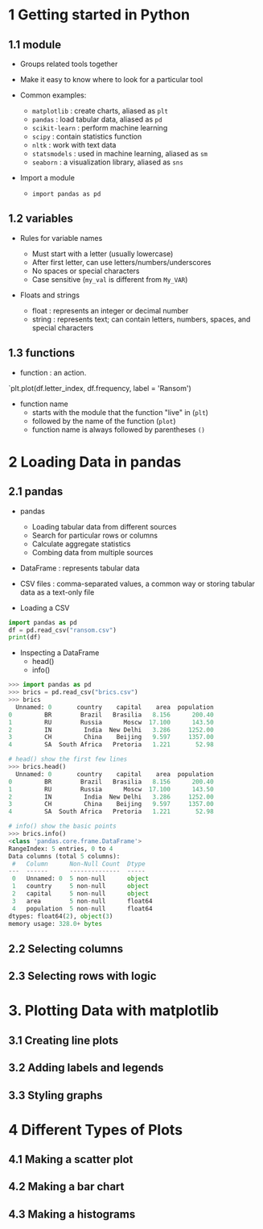 # 1 Getting started in Python

## 1.1 module

* Groups related tools together
* Make it easy to know where to look for a particular tool
* Common examples:
    * `matplotlib` : create charts, aliased as `plt`
    * `pandas` : load tabular data, aliased as `pd`
    * `scikit-learn` : perform machine learning
    * `scipy` : contain statistics function
    * `nltk` : work with text data
    * `statsmodels` : used in machine learning, aliased as `sm`
    * `seaborn` : a visualization library, aliased as `sns`

* Import a module

    * `import pandas as pd`

## 1.2 variables

* Rules for variable names
    * Must start with a letter (usually lowercase)
    * After first letter, can use letters/numbers/underscores
    * No spaces or special characters
    * Case sensitive (`my_val` is different from `My_VAR`)

* Floats and strings

    * float : represents an integer or decimal number
    * string : represents text; can contain letters, numbers, spaces, and special characters
    
## 1.3 functions

* function : an action.  

`plt.plot(df.letter_index, df.frequency, label = 'Ransom')

* function name
    * starts with the module that the function "live" in (`plt`)
    * followed by the name of the function (`plot`)
    * function name is always followed by parentheses `()`


# 2 Loading Data in pandas

## 2.1 pandas

* pandas
    * Loading tabular data from different sources
    * Search for particular rows or columns
    * Calculate aggregate statistics
    * Combing data from multiple sources

* DataFrame : represents tabular data

* CSV files : comma-separated values, a common way or storing tabular data as a text-only file

* Loading a CSV

```python
import pandas as pd
df = pd.read_csv("ransom.csv")
print(df)
```

* Inspecting a DataFrame
   * head()
   * info()

```python
>>> import pandas as pd
>>> brics = pd.read_csv("brics.csv")
>>> brics
  Unnamed: 0       country    capital    area  population
0         BR        Brazil   Brasilia   8.156      200.40
1         RU        Russia      Moscw  17.100      143.50
2         IN         India  New Delhi   3.286     1252.00
3         CH         China    Beijing   9.597     1357.00
4         SA  South Africa   Pretoria   1.221       52.98

# head() show the first few lines
>>> brics.head()
  Unnamed: 0       country    capital    area  population
0         BR        Brazil   Brasilia   8.156      200.40
1         RU        Russia      Moscw  17.100      143.50
2         IN         India  New Delhi   3.286     1252.00
3         CH         China    Beijing   9.597     1357.00
4         SA  South Africa   Pretoria   1.221       52.98

# info() show the basic points 
>>> brics.info()
<class 'pandas.core.frame.DataFrame'>
RangeIndex: 5 entries, 0 to 4
Data columns (total 5 columns):
 #   Column      Non-Null Count  Dtype  
---  ------      --------------  -----  
 0   Unnamed: 0  5 non-null      object 
 1   country     5 non-null      object 
 2   capital     5 non-null      object 
 3   area        5 non-null      float64
 4   population  5 non-null      float64
dtypes: float64(2), object(3)
memory usage: 328.0+ bytes
```

## 2.2 Selecting columns


## 2.3 Selecting rows with logic

# 3. Plotting Data with matplotlib

## 3.1 Creating line plots

## 3.2 Adding labels and legends

## 3.3 Styling graphs

# 4 Different Types of Plots

## 4.1 Making a scatter plot


## 4.2 Making a bar chart


## 4.3 Making a histograms

















































